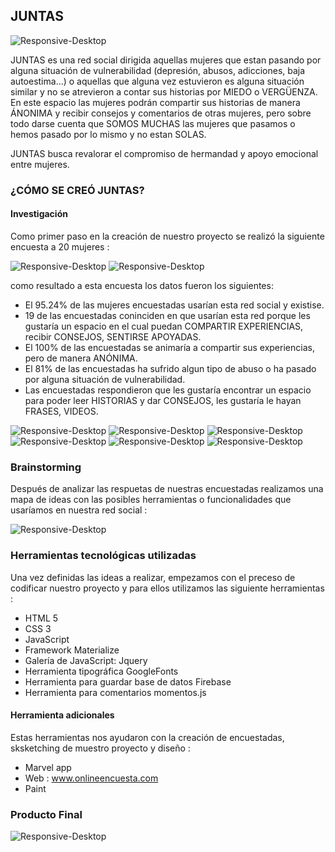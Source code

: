 ## JUNTAS
![Responsive-Desktop](assets/images/juntas.png)

JUNTAS es una red social dirigida aquellas mujeres que estan pasando por alguna situación de vulnerabilidad (depresión, abusos, adicciones, baja autoestima...) o aquellas que alguna vez estuvieron es alguna situación similar y no se atrevieron a contar sus historias por MIEDO o VERGÜENZA. En este espacio las mujeres podrán compartir sus historias de manera ÁNONIMA y  recibir consejos y comentarios de otras mujeres, pero sobre todo darse cuenta que  SOMOS MUCHAS las mujeres que pasamos o hemos pasado por lo mismo y no estan SOLAS.

JUNTAS busca revalorar el compromiso de hermandad y apoyo emocional entre mujeres.

### ¿CÓMO SE CREÓ JUNTAS?
#### Investigación
 Como primer paso en la creación de nuestro proyecto se realizó la siguiente encuesta a 20 mujeres :

![Responsive-Desktop](assets/images/encuesta-intro.png)
![Responsive-Desktop](assets/images/encuesta-preguntas.png)

como resultado a esta encuesta los datos fueron los siguientes:
- El 95.24% de las mujeres encuestadas usarían esta red social y existise.
- 19 de las encuestadas coninciden en que usarían esta red porque les gustaría un espacio en el cual puedan COMPARTIR EXPERIENCIAS, recibir CONSEJOS, SENTIRSE APOYADAS.
- El 100% de las encuestadas se animaría a compartir sus experiencias, pero de manera ANÓNIMA.
- El 81% de las encuestadas ha sufrido algun tipo de abuso o ha pasado por alguna situación de vulnerabilidad.
- Las encuestadas respondieron que les gustaría encontrar un espacio para poder leer HISTORIAS y dar CONSEJOS, les gustaría le hayan FRASES, VIDEOS.

![Responsive-Desktop](assets/images/pregunta1.png)
![Responsive-Desktop](assets/images/pregunta2.png)
![Responsive-Desktop](assets/images/pregunta3.png)
![Responsive-Desktop](assets/images/pregunta4.png)
![Responsive-Desktop](assets/images/pregunta5.png)
![Responsive-Desktop](assets/images/pregunta6.png)

### Brainstorming
 Después de analizar las respuetas de nuestras encuestadas realizamos una mapa de ideas con las posibles herramientas o funcionalidades que usaríamos en nuestra red social :

 ![Responsive-Desktop](assets/images/ideas.jpg)

### Herramientas tecnológicas utilizadas
 Una vez definidas las ideas a realizar, empezamos con el preceso de codificar nuestro proyecto y para ellos utilizamos las siguiente herramientas :
- HTML 5
- CSS 3
- JavaScript
- Framework Materialize
- Galería de JavaScript: Jquery
- Herramienta tipográfica GoogleFonts
- Herramienta para guardar base de datos Firebase
- Herramienta para comentarios momentos.js

#### Herramienta adicionales
 Estas herramientas nos ayudaron con la creación de encuestadas, sksketching de muestro proyecto y diseño :
- Marvel app
- Web : www.onlineencuesta.com
- Paint

### Producto Final


![Responsive-Desktop](assets/images/screen1.png)
